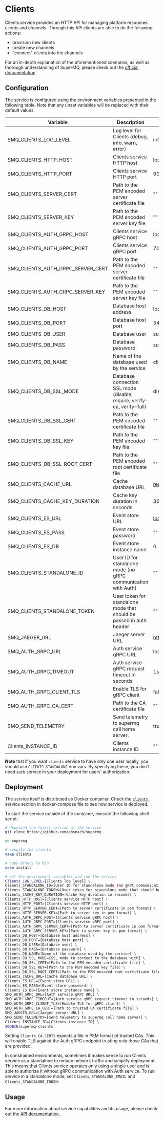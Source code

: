 # Clients

Clients service provides an HTTP API for managing platform resources: clients and channels.
Through this API clients are able to do the following actions:

- provision new clients
- create new channels
- "connect" clients into the channels

For an in-depth explanation of the aforementioned scenarios, as well as thorough
understanding of SuperMQ, please check out the [official documentation][doc].

## Configuration

The service is configured using the environment variables presented in the
following table. Note that any unset variables will be replaced with their
default values.

| Variable                          | Description                                                             | Default                        |
| --------------------------------- | ----------------------------------------------------------------------- | ------------------------------ |
| SMQ_CLIENTS_LOG_LEVEL             | Log level for Clients (debug, info, warn, error)                        | info                           |
| SMQ_CLIENTS_HTTP_HOST             | Clients service HTTP host                                               | localhost                      |
| SMQ_CLIENTS_HTTP_PORT             | Clients service HTTP port                                               | 9000                           |
| SMQ_CLIENTS_SERVER_CERT           | Path to the PEM encoded server certificate file                         | ""                             |
| SMQ_CLIENTS_SERVER_KEY            | Path to the PEM encoded server key file                                 | ""                             |
| SMQ_CLIENTS_AUTH_GRPC_HOST        | Clients service gRPC host                                               | localhost                      |
| SMQ_CLIENTS_AUTH_GRPC_PORT        | Clients service gRPC port                                               | 7000                           |
| SMQ_CLIENTS_AUTH_GRPC_SERVER_CERT | Path to the PEM encoded server certificate file                         | ""                             |
| SMQ_CLIENTS_AUTH_GRPC_SERVER_KEY  | Path to the PEM encoded server key file                                 | ""                             |
| SMQ_CLIENTS_DB_HOST               | Database host address                                                   | localhost                      |
| SMQ_CLIENTS_DB_PORT               | Database host port                                                      | 5432                           |
| SMQ_CLIENTS_DB_USER               | Database user                                                           | supermq                        |
| SMQ_CLIENTS_DB_PASS               | Database password                                                       | supermq                        |
| SMQ_CLIENTS_DB_NAME               | Name of the database used by the service                                | clients                        |
| SMQ_CLIENTS_DB_SSL_MODE           | Database connection SSL mode (disable, require, verify-ca, verify-full) | disable                        |
| SMQ_CLIENTS_DB_SSL_CERT           | Path to the PEM encoded certificate file                                | ""                             |
| SMQ_CLIENTS_DB_SSL_KEY            | Path to the PEM encoded key file                                        | ""                             |
| SMQ_CLIENTS_DB_SSL_ROOT_CERT      | Path to the PEM encoded root certificate file                           | ""                             |
| SMQ_CLIENTS_CACHE_URL             | Cache database URL                                                      | <redis://localhost:6379/0>     |
| SMQ_CLIENTS_CACHE_KEY_DURATION    | Cache key duration in seconds                                           | 3600                           |
| SMQ_CLIENTS_ES_URL                | Event store URL                                                         | <localhost:6379>               |
| SMQ_CLIENTS_ES_PASS               | Event store password                                                    | ""                             |
| SMQ_CLIENTS_ES_DB                 | Event store instance name                                               | 0                              |
| SMQ_CLIENTS_STANDALONE_ID         | User ID for standalone mode (no gRPC communication with Auth)           | ""                             |
| SMQ_CLIENTS_STANDALONE_TOKEN      | User token for standalone mode that should be passed in auth header     | ""                             |
| SMQ_JAEGER_URL                    | Jaeger server URL                                                       | <http://jaeger:4318/v1/traces> |
| SMQ_AUTH_GRPC_URL                 | Auth service gRPC URL                                                   | localhost:7001                 |
| SMQ_AUTH_GRPC_TIMEOUT             | Auth service gRPC request timeout in seconds                            | 1s                             |
| SMQ_AUTH_GRPC_CLIENT_TLS          | Enable TLS for gRPC client                                              | false                          |
| SMQ_AUTH_GRPC_CA_CERT             | Path to the CA certificate file                                         | ""                             |
| SMQ_SEND_TELEMETRY                | Send telemetry to supermq call home server.                             | true                           |
| Clients_INSTANCE_ID               | Clients instance ID                                                     | ""                             |

**Note** that if you want `clients` service to have only one user locally, you should use `CLIENTS_STANDALONE` env vars. By specifying these, you don't need `auth` service in your deployment for users' authorization.

## Deployment

The service itself is distributed as Docker container. Check the [`clients `](https://github.com/absmach/supermq/blob/main/docker/docker-compose.yml#L167-L194) service section in
docker-compose file to see how service is deployed.

To start the service outside of the container, execute the following shell script:

```bash
# download the latest version of the service
git clone https://github.com/absmach/supermq

cd supermq

# compile the clients
make clients

# copy binary to bin
make install

# set the environment variables and run the service
Clients_LOG_LEVEL=[Clients log level] \
Clients_STANDALONE_ID=[User ID for standalone mode (no gRPC communication with auth)] \
Clients_STANDALONE_TOKEN=[User token for standalone mode that should be passed in auth header] \
Clients_CACHE_KEY_DURATION=[Cache key duration in seconds] \
Clients_HTTP_HOST=[Clients service HTTP host] \
Clients_HTTP_PORT=[Clients service HTTP port] \
Clients_HTTP_SERVER_CERT=[Path to server certificate in pem format] \
Clients_HTTP_SERVER_KEY=[Path to server key in pem format] \
Clients_AUTH_GRPC_HOST=[Clients service gRPC host] \
Clients_AUTH_GRPC_PORT=[Clients service gRPC port] \
Clients_AUTH_GRPC_SERVER_CERT=[Path to server certificate in pem format] \
Clients_AUTH_GRPC_SERVER_KEY=[Path to server key in pem format] \
Clients_DB_HOST=[Database host address] \
Clients_DB_PORT=[Database host port] \
Clients_DB_USER=[Database user] \
Clients_DB_PASS=[Database password] \
Clients_DB_NAME=[Name of the database used by the service] \
Clients_DB_SSL_MODE=[SSL mode to connect to the database with] \
Clients_DB_SSL_CERT=[Path to the PEM encoded certificate file] \
Clients_DB_SSL_KEY=[Path to the PEM encoded key file] \
Clients_DB_SSL_ROOT_CERT=[Path to the PEM encoded root certificate file] \
Clients_CACHE_URL=[Cache database URL] \
Clients_ES_URL=[Event store URL] \
Clients_ES_PASS=[Event store password] \
Clients_ES_DB=[Event store instance name] \
SMQ_AUTH_GRPC_URL=[Auth service gRPC URL] \
SMQ_AUTH_GRPC_TIMEOUT=[Auth service gRPC request timeout in seconds] \
SMQ_AUTH_GRPC_CLIENT_TLS=[Enable TLS for gRPC client] \
SMQ_AUTH_GRPC_CA_CERT=[Path to trusted CA certificate file] \
SMQ_JAEGER_URL=[Jaeger server URL] \
SMQ_SEND_TELEMETRY=[Send telemetry to supermq call home server] \
Clients_INSTANCE_ID=[Clients instance ID] \
$GOBIN/supermq-clients
```

Setting `Clients_CA_CERTS` expects a file in PEM format of trusted CAs. This will enable TLS against the Auth gRPC endpoint trusting only those CAs that are provided.

In constrained environments, sometimes it makes sense to run Clients service as a standalone to reduce network traffic and simplify deployment. This means that Clients service
operates only using a single user and is able to authorize it without gRPC communication with Auth service.
To run service in a standalone mode, set `Clients_STANDALONE_EMAIL` and `Clients_STANDALONE_TOKEN`.

## Usage

For more information about service capabilities and its usage, please check out
the [API documentation](https://docs.api.supermq.abstractmachines.fr/?urls.primaryName=clients-openapi.yml).

[doc]: https://docs.supermq.abstractmachines.fr
